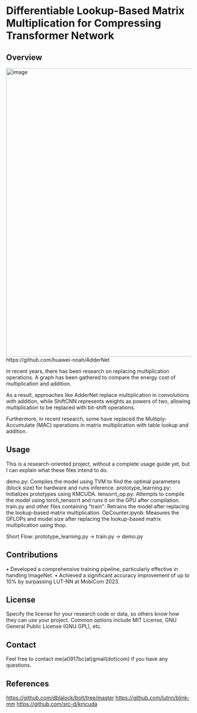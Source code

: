 # Differentiable Lookup-Based Matrix Multiplication for Compressing Transformer Network

## Overview
<img width="787" alt="image" src="https://github.com/a0917bc/Research/assets/22569133/970aa7c0-1bee-442b-83cd-0158cd2f14ad">
https://github.com/huawei-noah/AdderNet

In recent years, there has been research on replacing multiplication operations. A graph has been gathered to compare the energy cost of multiplication and addition.

As a result, approaches like AdderNet replace multiplication in convolutions with addition, while ShiftCNN represents weights as powers of two, allowing multiplication to be replaced with bit-shift operations.

Furthermore, in recent research, some have replaced the Multiply-Accumulate (MAC) operations in matrix multiplication with table lookup and addition.

## Usage
This is a research-oriented project, without a complete usage guide yet, but I can explain what these files intend to do.

demo.py: Compiles the model using TVM to find the optimal parameters (block size) for hardware and runs inference.
prototype_learning.py: Initializes prototypes using KMCUDA.
tensorrt_op.py: Attempts to compile the model using torch_tensorrt and runs it on the GPU after compilation.
train.py and other files containing "train": Retrains the model after replacing the lookup-based matrix multiplication.
OpCounter.ipynb: Measures the GFLOPs and model size after replacing the lookup-based matrix multiplication using thop.

Short Flow:
prototype_learning.py -> train.py -> demo.py

## Contributions
• Developed a comprehensive training pipeline, particularly effective in handling ImageNet.
• Achieved a significant accuracy improvement of up to 10% by surpassing LUT-NN at MobiCom 2023.

## License
Specify the license for your research code or data, so others know how they can use your project. Common options include MIT License, GNU General Public License (GNU GPL), etc.

## Contact
Feel free to contact me(a0917bc(at)gmail(dot)com) if you have any questions. 

## References
https://github.com/dblalock/bolt/tree/master
https://github.com/lutnn/blink-mm
https://github.com/src-d/kmcuda
